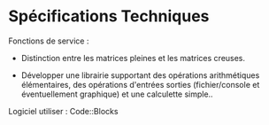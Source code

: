 Spécifications Techniques
=================

Fonctions de service :

- Distinction entre les matrices pleines et les matrices creuses.

- Développer une librairie supportant des opérations arithmétiques élémentaires, des opérations d'entrées sorties 
(fichier/console et éventuellement graphique) et une calculette simple..





Logiciel utiliser : Code::Blocks
